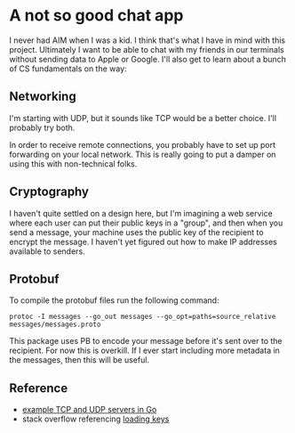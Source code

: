 
# A not so good chat app

I never had AIM when I was a kid.
I think that's what I have in mind with this project.
Ultimately I want to be able to chat with my friends in our terminals
without sending data to Apple or Google.
I'll also get to learn about a bunch of CS fundamentals on the way:

## Networking

I'm starting with UDP, but it sounds like TCP would be a better choice.
I'll probably try both.

In order to receive remote connections, you probably have to set up
port forwarding on your local network.
This is really going to put a damper on using this with non-technical folks.

## Cryptography

I haven't quite settled on a design here, but I'm imagining a web service
where each user can put their public keys in a "group", and then
when you send a message, your machine uses the public key of the recipient to
encrypt the message.
I haven't yet figured out how to make IP addresses available to senders.

## Protobuf

To compile the protobuf files run the following command:

```shell
protoc -I messages --go_out messages --go_opt=paths=source_relative messages/messages.proto
```

This package uses PB to encode your message before it's sent over to the recipient.
For now this is overkill.
If I ever start including more metadata in the messages, then this will be useful.

## Reference

- [example TCP and UDP servers in Go](https://www.linode.com/docs/guides/developing-udp-and-tcp-clients-and-servers-in-go/)
- stack overflow referencing
[loading keys](https://stackoverflow.com/questions/13555085/save-and-load-crypto-rsa-privatekey-to-and-from-the-disk)
